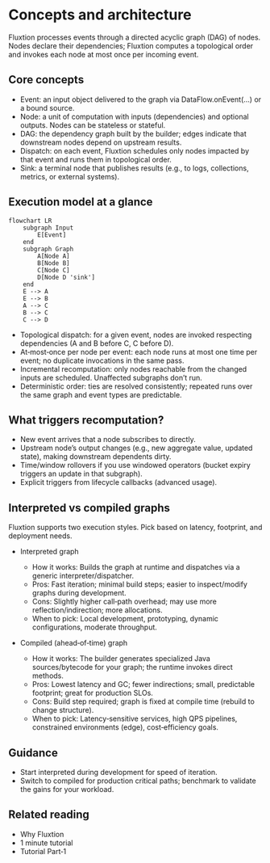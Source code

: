 # Concepts and architecture

Fluxtion processes events through a directed acyclic graph (DAG) of nodes. Nodes declare their dependencies; Fluxtion
computes a topological order and invokes each node at most once per incoming event.

## Core concepts

- Event: an input object delivered to the graph via DataFlow.onEvent(...) or a bound source.
- Node: a unit of computation with inputs (dependencies) and optional outputs. Nodes can be stateless or stateful.
- DAG: the dependency graph built by the builder; edges indicate that downstream nodes depend on upstream results.
- Dispatch: on each event, Fluxtion schedules only nodes impacted by that event and runs them in topological order.
- Sink: a terminal node that publishes results (e.g., to logs, collections, metrics, or external systems).

## Execution model at a glance

```mermaid
flowchart LR
    subgraph Input
        E[Event]
    end
    subgraph Graph
        A[Node A]
        B[Node B]
        C[Node C]
        D[Node D 'sink']
    end
    E --> A
    E --> B
    A --> C
    B --> C
    C --> D
```

- Topological dispatch: for a given event, nodes are invoked respecting dependencies (A and B before C, C before D).
- At‑most‑once per node per event: each node runs at most one time per event; no duplicate invocations in the same pass.
- Incremental recomputation: only nodes reachable from the changed inputs are scheduled. Unaffected subgraphs don’t run.
- Deterministic order: ties are resolved consistently; repeated runs over the same graph and event types are
  predictable.

## What triggers recomputation?

- New event arrives that a node subscribes to directly.
- Upstream node’s output changes (e.g., new aggregate value, updated state), making downstream dependents dirty.
- Time/window rollovers if you use windowed operators (bucket expiry triggers an update in that subgraph).
- Explicit triggers from lifecycle callbacks (advanced usage).

## Interpreted vs compiled graphs
Fluxtion supports two execution styles. Pick based on latency, footprint, and deployment needs.

- Interpreted graph
    - How it works: Builds the graph at runtime and dispatches via a generic interpreter/dispatcher.
    - Pros: Fast iteration; minimal build steps; easier to inspect/modify graphs during development.
    - Cons: Slightly higher call‑path overhead; may use more reflection/indirection; more allocations.
    - When to pick: Local development, prototyping, dynamic configurations, moderate throughput.

- Compiled (ahead‑of‑time) graph
    - How it works: The builder generates specialized Java sources/bytecode for your graph; the runtime invokes direct
      methods.
    - Pros: Lowest latency and GC; fewer indirections; small, predictable footprint; great for production SLOs.
    - Cons: Build step required; graph is fixed at compile time (rebuild to change structure).
    - When to pick: Latency‑sensitive services, high QPS pipelines, constrained environments (edge), cost‑efficiency
      goals.

## Guidance

- Start interpreted during development for speed of iteration.
- Switch to compiled for production critical paths; benchmark to validate the gains for your workload.

## Related reading

- Why Fluxtion
- 1 minute tutorial
- Tutorial Part‑1
